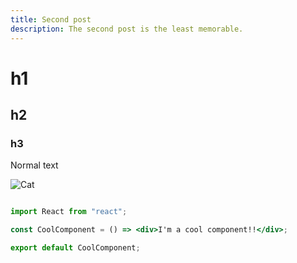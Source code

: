 ```yaml
---
title: Second post
description: The second post is the least memorable.
---
```


# h1
## h2
### h3

Normal text

![Cat](images/cat.jpg)

```jsx

import React from "react";

const CoolComponent = () => <div>I'm a cool component!!</div>;

export default CoolComponent;
```